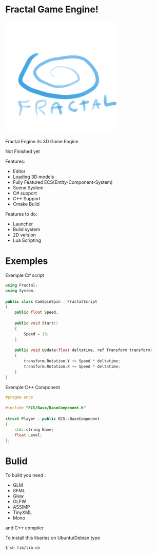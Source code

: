 # Fractal Game Engine!
<p align="left">
  <img src="res/Icons/Graphics/Logo.png" width="350" height="350">
</p>
Fractal Engine its 3D Game Engine

Not Finished yet

Features:
* Editor
* Loading 3D models
* Fully Featured ECS(Entity-Component-System)
* Scene System
* C# support
* C++ Support
* Cmake Bulid

Features to do:

* Launcher
* Bulid system
* 2D version
* Lua Scripting

# Exemples
Exemple C# script

```cpp
using Fractal;
using System;

public class CamSpinSpin : FractalScript
{
    public float Speed;
    
    public void Start()
    {
        Speed = 10;
    }

    public void Update(float deltatime, ref Transform transform)
    {
        transform.Rotation.Y += Speed * deltatime;
        transform.Rotation.X += Speed * deltatime;
    }
}
```

Exemple C++ Component

```cpp
#pragma once

#include "ECS/Base/BaseComponent.h"

struct Player : public ECS::BaseComponent
{
    std::string Name;
    float Level;
};
```

# Bulid

To bulid you need :

* GLM
* SFML
* Glew
* GLFW
* ASSIMP
* TinyXML
* Mono

and C++ compiler

To install this libaries on Ubuntu/Debian type
```sh
$ sh lib/lib.sh
```
